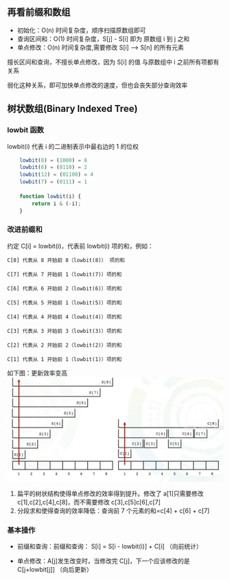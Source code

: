 ## 再看前缀和数组

- 初始化：O(n) 时间复杂度，顺序扫描原数组即可
- 查询区间和：O(1) 时间复杂度，S[j] - S[i] 即为 原数组 i 到 j 之和
- 单点修改：O(n) 时间复杂度,需要修改 S[i] --> S[n] 的所有元素

擅长区间和查询，不擅长单点修改，因为 S[i] 的值 与原数组中 i 之前所有项都有关系

弱化这种关系，即可加快单点修改的速度，但也会丧失部分查询效率

## 树状数组(Binary Indexed Tree)

### lowbit 函数

lowbit(i) 代表 i 的二进制表示中最右边的 1 的位权

```js
    lowbit(8) = (1000) = 8
    lowbit(6) = (0110) = 2
    lowbit(12) = (01100) = 4
    lowbit(7) = (0111) = 1

    function lowbit(i) {
        return i & (-i);
    }
```

### 改进前缀和

约定 C[i] = lowbit(i)，代表前 lowbit(i) 项的和，例如：

    C[8] 代表从 8 开始前 8（lowbit(8)） 项的和

    C[7] 代表从 7 开始前 1（lowbit(7)）项的和

    C[6] 代表从 6 开始前 2（lowbit(6)）项的和

    C[5] 代表从 5 开始前 1（lowbit(5)）项的和

    C[4] 代表从 4 开始前 4（lowbit(4)）项的和

    C[3] 代表从 3 开始前 3（lowbit(3)）项的和

    C[2] 代表从 2 开始前 2（lowbit(2)）项的和

    C[1] 代表从 1 开始前 1（lowbit(1)）项的和

如下图：更新效率变高
![](../images/树状数组.jfif)

1. 扁平的树状结构使得单点修改的效率得到提升。修改了 a[1]只需要修改 c[1],c[2],c[4],c[8]，而不需要修改 c[3],c[5]c[6],c[7]
2. 分段求和使得查询的效率降低：查询前 7 个元素的和=c[4] + c[6] + c[7]

### 基本操作

- 前缀和查询：前缀和查询： S[i] = S[i - lowbit(i)] + C[i] （向前统计）

- 单点修改：A[j]发生改变时，当修改完 C[j]，下一个应该修改的是 C[j+lowbit[j]] （向后更新）
